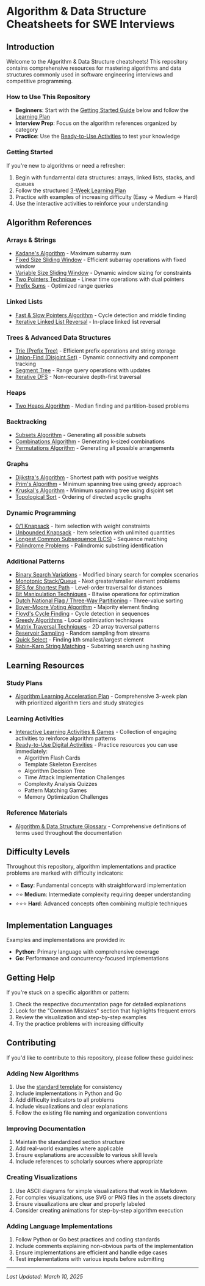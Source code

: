 # Algorithm & Data Structure Cheatsheets for SWE Interviews

## Introduction

Welcome to the Algorithm & Data Structure cheatsheets! This repository contains comprehensive resources for mastering algorithms and data structures commonly used in software engineering interviews and competitive programming.

### How to Use This Repository

- **Beginners**: Start with the [Getting Started Guide](#getting-started) below and follow the [Learning Plan](lesson-plan.md)
- **Interview Prep**: Focus on the algorithm references organized by category
- **Practice**: Use the [Ready-to-Use Activities](ready-to-use-activities.md) to test your knowledge

### Getting Started

If you're new to algorithms or need a refresher:

1. Begin with fundamental data structures: arrays, linked lists, stacks, and queues
2. Follow the structured [3-Week Learning Plan](lesson-plan.md)
3. Practice with examples of increasing difficulty (Easy → Medium → Hard)
4. Use the interactive activities to reinforce your understanding

## Algorithm References

### Arrays & Strings

- [Kadane's Algorithm](arrays.md#kadanes-algorithm-cheatsheet-for-swe-interviews) - Maximum subarray sum
- [Fixed Size Sliding Window](arrays.md#sliding-window-fixed-size-algorithm-cheatsheet) - Efficient subarray operations with fixed window
- [Variable Size Sliding Window](arrays.md#sliding-window-variable-size-cheatsheet) - Dynamic window sizing for constraints
- [Two Pointers Technique](arrays.md#two-pointers-cheatsheet) - Linear time operations with dual pointers
- [Prefix Sums](arrays.md#prefix-sums-cheatsheet) - Optimized range queries

### Linked Lists

- [Fast & Slow Pointers Algorithm](linked-lists.md#fast--slow-pointers-algorithm) - Cycle detection and middle finding
- [Iterative Linked List Reversal](linked-lists.md#iterative-linked-list-reversal-cheatsheet) - In-place linked list reversal

### Trees & Advanced Data Structures

- [Trie (Prefix Tree)](trees.md#trie-data-structure) - Efficient prefix operations and string storage
- [Union-Find (Disjoint Set)](trees.md#union-find-disjoint-set) - Dynamic connectivity and component tracking
- [Segment Tree](trees.md#segment-tree) - Range query operations with updates
- [Iterative DFS](trees.md#iterative-dfs-depth-first-search) - Non-recursive depth-first traversal

### Heaps

- [Two Heaps Algorithm](heaps.md#two-heaps-algorithm) - Median finding and partition-based problems

### Backtracking

- [Subsets Algorithm](backtracking.md#subsets-algorithm) - Generating all possible subsets
- [Combinations Algorithm](backtracking.md#combinations-algorithm) - Generating k-sized combinations
- [Permutations Algorithm](backtracking.md#permutations-algorithm) - Generating all possible arrangements

### Graphs

- [Dijkstra's Algorithm](graphs.md#dijkstras-algorithm) - Shortest path with positive weights
- [Prim's Algorithm](graphs.md#prims-algorithm) - Minimum spanning tree using greedy approach
- [Kruskal's Algorithm](graphs.md#kruskals-algorithm) - Minimum spanning tree using disjoint set
- [Topological Sort](graphs.md#topological-sort) - Ordering of directed acyclic graphs

### Dynamic Programming

- [0/1 Knapsack](dynamic-programming.md#01-knapsack-problem) - Item selection with weight constraints
- [Unbounded Knapsack](dynamic-programming.md#unbounded-knapsack) - Item selection with unlimited quantities
- [Longest Common Subsequence (LCS)](dynamic-programming.md#longest-common-subsequence-lcs) - Sequence matching
- [Palindrome Problems](dynamic-programming.md#palindrome-problems) - Palindromic substring identification

### Additional Patterns

- [Binary Search Variations](additional-patterns.md#binary-search-variations) - Modified binary search for complex scenarios
- [Monotonic Stack/Queue](additional-patterns.md#monotonic-stackqueue) - Next greater/smaller element problems
- [BFS for Shortest Path](additional-patterns.md#bfs-for-shortest-path-in-unweighted-graph) - Level-order traversal for distances
- [Bit Manipulation Techniques](additional-patterns.md#bit-manipulation-techniques) - Bitwise operations for optimization
- [Dutch National Flag / Three-Way Partitioning](additional-patterns.md#dutch-national-flag--three-way-partitioning) - Three-value sorting
- [Boyer-Moore Voting Algorithm](additional-patterns.md#boyer-moore-voting-algorithm-majority-element) - Majority element finding
- [Floyd's Cycle Finding](additional-patterns.md#floyds-cycle-finding-tortoise-and-hare) - Cycle detection in sequences
- [Greedy Algorithms](additional-patterns.md#greedy-algorithms) - Local optimization techniques
- [Matrix Traversal Techniques](additional-patterns.md#matrix-traversal-techniques) - 2D array traversal patterns
- [Reservoir Sampling](additional-patterns.md#reservoir-sampling) - Random sampling from streams
- [Quick Select](additional-patterns.md#quick-select-kth-largest-element) - Finding kth smallest/largest element
- [Rabin-Karp String Matching](additional-patterns.md#rabin-karp-string-matching) - Substring search using hashing

## Learning Resources

### Study Plans

- [Algorithm Learning Acceleration Plan](lesson-plan.md) - Comprehensive 3-week plan with prioritized algorithm tiers and study strategies

### Learning Activities

- [Interactive Learning Activities & Games](learning-activities.md) - Collection of engaging activities to reinforce algorithm patterns
- [Ready-to-Use Digital Activities](ready-to-use-activities.md) - Practice resources you can use immediately:
  - Algorithm Flash Cards
  - Template Skeleton Exercises
  - Algorithm Decision Tree
  - Time Attack Implementation Challenges
  - Complexity Analysis Quizzes
  - Pattern Matching Games
  - Memory Optimization Challenges

### Reference Materials

- [Algorithm & Data Structure Glossary](glossary.md) - Comprehensive definitions of terms used throughout the documentation

## Difficulty Levels

Throughout this repository, algorithm implementations and practice problems are marked with difficulty indicators:

- ⭐ **Easy**: Fundamental concepts with straightforward implementation
- ⭐⭐ **Medium**: Intermediate complexity requiring deeper understanding
- ⭐⭐⭐ **Hard**: Advanced concepts often combining multiple techniques

## Implementation Languages

Examples and implementations are provided in:

- **Python**: Primary language with comprehensive coverage
- **Go**: Performance and concurrency-focused implementations

## Getting Help

If you're stuck on a specific algorithm or pattern:

1. Check the respective documentation page for detailed explanations
2. Look for the "Common Mistakes" section that highlights frequent errors
3. Review the visualization and step-by-step examples
4. Try the practice problems with increasing difficulty

## Contributing

If you'd like to contribute to this repository, please follow these guidelines:

### Adding New Algorithms

1. Use the [standard template](template.md) for consistency
2. Include implementations in Python and Go
3. Add difficulty indicators to all problems
4. Include visualizations and clear explanations
5. Follow the existing file naming and organization conventions

### Improving Documentation

1. Maintain the standardized section structure
2. Add real-world examples where applicable
3. Ensure explanations are accessible to various skill levels
4. Include references to scholarly sources where appropriate

### Creating Visualizations

1. Use ASCII diagrams for simple visualizations that work in Markdown
2. For complex visualizations, use SVG or PNG files in the assets directory
3. Ensure visualizations are clear and properly labeled
4. Consider creating animations for step-by-step algorithm execution

### Adding Language Implementations

1. Follow Python or Go best practices and coding standards
2. Include comments explaining non-obvious parts of the implementation
3. Ensure implementations are efficient and handle edge cases
4. Test implementations with various inputs before submitting

---

*Last Updated: March 10, 2025*
